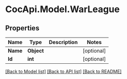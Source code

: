 # CocApi.Model.WarLeague
## Properties

Name | Type | Description | Notes
------------ | ------------- | ------------- | -------------
**Name** | **Object** |  | [optional] 
**Id** | **int** |  | [optional] 

[[Back to Model list]](../README.md#documentation-for-models) [[Back to API list]](../README.md#documentation-for-api-endpoints) [[Back to README]](../README.md)


